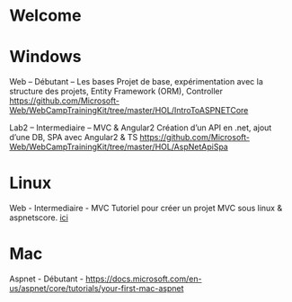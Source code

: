 # Welcome 


# Windows

Web – Débutant – Les bases Projet de base, expérimentation avec la structure des projets, Entity Framework (ORM), Controller 
https://github.com/Microsoft-Web/WebCampTrainingKit/tree/master/HOL/IntroToASPNETCore 

Lab2 – Intermediaire – MVC & Angular2 Création d’un API en .net, ajout d’une DB, SPA avec Angular2 & TS
https://github.com/Microsoft-Web/WebCampTrainingKit/tree/master/HOL/AspNetApiSpa

# Linux

Web - Intermediaire - MVC Tutoriel pour créer un projet MVC sous linux & aspnetscore. [ici](Linux.md)

# Mac

Aspnet - Débutant - https://docs.microsoft.com/en-us/aspnet/core/tutorials/your-first-mac-aspnet
